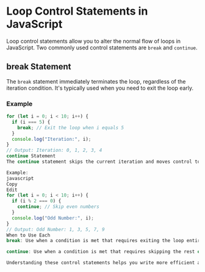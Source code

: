 # Loop Control Statements in JavaScript

Loop control statements allow you to alter the normal flow of loops in JavaScript. Two commonly used control statements are `break` and `continue`.

## break Statement

The `break` statement immediately terminates the loop, regardless of the iteration condition. It's typically used when you need to exit the loop early.

### Example

```javascript
for (let i = 0; i < 10; i++) {
  if (i === 5) {
    break; // Exit the loop when i equals 5
  }
  console.log("Iteration:", i);
}
// Output: Iteration: 0, 1, 2, 3, 4
continue Statement
The continue statement skips the current iteration and moves control to the next iteration of the loop. It's useful when you want to bypass specific conditions but continue looping.

Example:
javascript
Copy
Edit
for (let i = 0; i < 10; i++) {
  if (i % 2 === 0) {
    continue; // Skip even numbers
  }
  console.log("Odd Number:", i);
}
// Output: Odd Number: 1, 3, 5, 7, 9
When to Use Each
break: Use when a condition is met that requires exiting the loop entirely.

continue: Use when a condition is met that requires skipping the rest of the current loop iteration while continuing with subsequent iterations.

Understanding these control statements helps you write more efficient and readable loops by giving you control over the loop execution flow.

